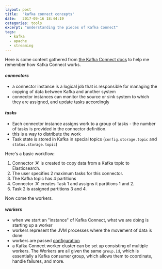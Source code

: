 ```yaml
---
layout: post
title:  "kafka connect concepts"
date:   2017-09-16 18:44:19
categories: tools
excerpt: "understanding the pieces of Kafka Connect"
tags:
  - kafka
  - apache
  - streaming
---
```



Here is some content gathered from [the Kafka Connect docs](https://docs.confluent.io/current/connect/concepts.html) to help me remember how Kafka Connect works.

#### *connectors*
* a connector instance is a logical job that is responsible for managing the copying of data between Kafka and another system
* connector instances can monitor the source or sink system to which they are assigned, and update tasks accordingly

#### *tasks*
* Each connector instance assigns work to a group of tasks - the number of tasks is provided in the connector definition.
* this is a way to distribute the work
* Task state is stored in Kafka in special topics (`config.storage.topic` and `status.storage.topic`)

Here's a basic workflow:

1. Connector 'A' is created to copy data from a Kafka topic to Elasticsearch.  
2. The user specifies 2 maximum tasks for this connector.
3. The Kafka topic has 4 partitions
4. Connector 'A' creates Task 1 and assigns it partitions 1 and 2.  
5. Task 2 is assigned partitions 3 and 4.

Now come the workers.

#### *workers*
* when we start an "instance" of Kafka Connect, what we are doing is starting up a worker
* workers represent the JVM processes where the movement of data is done
* workers are passed [configuration](/tools/2017/09/03/kafka-connect-101.html)
* a Kafka Connect worker cluster can be set up consisting of multiple workers.  The Workers are all given the same `group.id`, which is essentially a Kafka consumer group, which allows them to coordinate, handle failures, and more.

